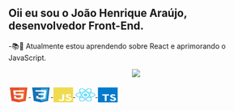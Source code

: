 ## Oii eu sou o João Henrique Araújo, desenvolvedor Front-End.

-📚📖 Atualmente estou aprendendo sobre React e aprimorando o JavaScript.

<div align="center">
  <a href="https://github.com/joaobhenrique">
  <img height="180em" src="https://github-readme-stats.vercel.app/api?username=joaobhenrique&show_icons=false&theme=dracula&include_all_commits=true&count_private=true"/>
</div>

<div style="display: inline_block"><br>
  <img align="center" alt="joao-HTML" height="30" width="40" src="https://raw.githubusercontent.com/devicons/devicon/master/icons/html5/html5-original.svg">
  <img align="center" alt="joao-CSS" height="30" width="40" src="https://raw.githubusercontent.com/devicons/devicon/master/icons/css3/css3-original.svg">
  <img align="center" alt="joao-Js" height="30" width="40" src="https://raw.githubusercontent.com/devicons/devicon/master/icons/javascript/javascript-plain.svg">
  <img align="center" alt="joao-React" height="30" width="40" src="https://raw.githubusercontent.com/devicons/devicon/master/icons/react/react-original.svg">
  <img align="center" alt="joao-Ts" height="30" width="40" src="https://raw.githubusercontent.com/devicons/devicon/master/icons/typescript/typescript-plain.svg">
</div>
